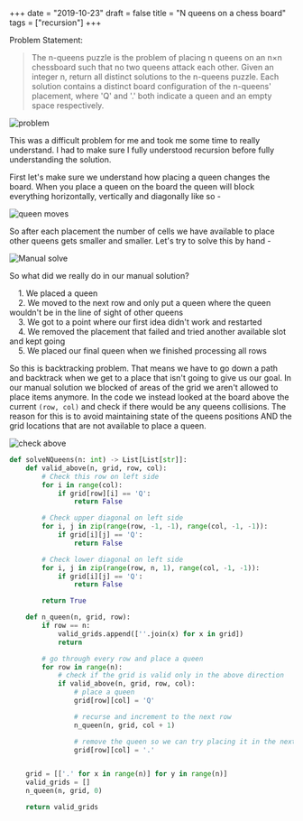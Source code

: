 +++
date = "2019-10-23"
draft = false
title = "N queens on a chess board"
tags = ["recursion"]
+++

Problem Statement:

> The n-queens puzzle is the problem of placing n queens on an n×n chessboard such that no two queens attack each other.
> Given an integer n, return all distinct solutions to the n-queens puzzle.
> Each solution contains a distinct board configuration of the n-queens' placement, where 'Q' and '.' both indicate a queen and an empty space respectively.

![problem](/images/p21/problem.png)

This was a difficult problem for me and took me some time to really understand. I had to make sure I fully understood recursion before fully understanding the solution. 

First let's make sure we understand how placing a queen changes the board. When you place a queen on the board the queen will block everything horizontally, vertically and diagonally like so - 

![queen moves](/images/p21/moves.png)

So after each placement the number of cells we have available to place other queens gets smaller and smaller. Let's try to solve this by hand - 

![Manual solve](/images/p21/manual_solve.png)

So what did we really do in our manual solution?

    1. We placed a queen    
    2. We moved to the next row and only put a queen where the queen wouldn't be in the line of sight of other queens  
    3. We got to a point where our first idea didn't work and restarted   
    4. We removed the placement that failed and tried another available slot and kept going  
    5. We placed our final queen when we finished processing all rows  

So this is backtracking problem. That means we have to go down a path and backtrack when we get to a place that isn't going to give us our goal. In our manual solution we blocked of areas of the grid we aren't allowed to place items anymore. In the code we instead looked at the board above the current `(row, col)` and check if there would be any queens collisions. The reason for this is to avoid maintaining state of the queens positions AND the grid locations that are not available to place a queen.

![check above](/images/p21/check_above.png)

```python
def solveNQueens(n: int) -> List[List[str]]:
    def valid_above(n, grid, row, col):
        # Check this row on left side 
        for i in range(col): 
            if grid[row][i] == 'Q': 
                return False

        # Check upper diagonal on left side 
        for i, j in zip(range(row, -1, -1), range(col, -1, -1)): 
            if grid[i][j] == 'Q': 
                return False

        # Check lower diagonal on left side 
        for i, j in zip(range(row, n, 1), range(col, -1, -1)): 
            if grid[i][j] == 'Q': 
                return False

        return True

    def n_queen(n, grid, row):
        if row == n:
            valid_grids.append([''.join(x) for x in grid])
            return

        # go through every row and place a queen
        for row in range(n):
            # check if the grid is valid only in the above direction
            if valid_above(n, grid, row, col):
                # place a queen
                grid[row][col] = 'Q'

                # recurse and increment to the next row
                n_queen(n, grid, col + 1)

                # remove the queen so we can try placing it in the next col
                grid[row][col] = '.'


    grid = [['.' for x in range(n)] for y in range(n)]
    valid_grids = []
    n_queen(n, grid, 0)

    return valid_grids
```
